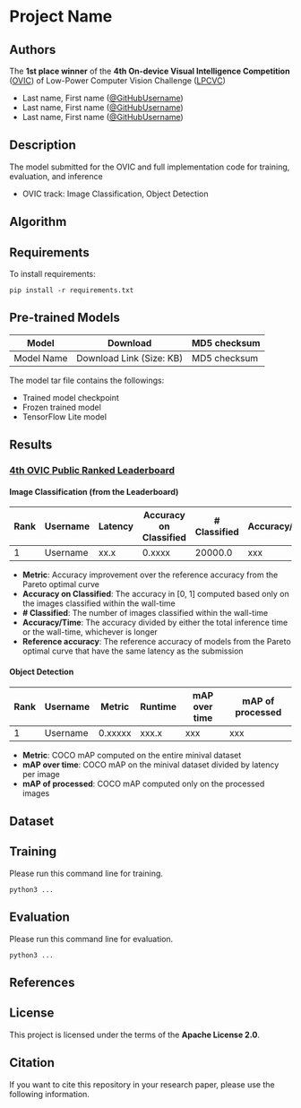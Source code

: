 <!-- 
This is a README.md template we encourage you to use when you release your model.
There are general sections we added to this template for various ML models.
You may need to add or remove a few sections depends on your needs.
-->

# Project Name

## Authors
The **1st place winner** of the **4th On-device Visual Intelligence Competition** ([OVIC](https://docs.google.com/document/d/1Rxm_N7dGRyPXjyPIdRwdhZNRye52L56FozDnfYuCi0k/edit#)) of Low-Power Computer Vision Challenge ([LPCVC](https://lpcv.ai/))

* Last name, First name ([@GitHubUsername](https://github.com/username))
* Last name, First name ([@GitHubUsername](https://github.com/username))
* Last name, First name ([@GitHubUsername](https://github.com/username))

## Description
<!-- Provide description of the model -->
The model submitted for the OVIC and full implementation code for training, evaluation, and inference

* OVIC track: Image Classification, Object Detection

## Algorithm
<!-- Provide details of the algorithms used -->

## Requirements
<!-- 
• Provide description of the model 
• Provide brief information of the algorithms used
-->

To install requirements:

```setup
pip install -r requirements.txt
```

## Pre-trained Models

| Model | Download | MD5 checksum |
|-------|----------|--------------|
| Model Name | Download Link (Size: KB) | MD5 checksum |

The model tar file contains the followings:
* Trained model checkpoint
* Frozen trained model
* TensorFlow Lite model

## Results

### [4th OVIC Public Ranked Leaderboard](https://lpcvc.ecn.purdue.edu/score_board_r4/?contest=round4)

#### Image Classification (from the Leaderboard)

| Rank | Username | Latency | Accuracy on Classified | # Classified | Accuracy/Time | Metric | Reference Accuracy |
|------|----------|---------|------------------------|--------------|---------------|--------|--------------------|
| 1 | Username | xx.x | 0.xxxx | 20000.0 | xxx | 0.xxxxx | 0.xxxxx |

 * **Metric**: Accuracy improvement over the reference accuracy from the Pareto optimal curve
 * **Accuracy on Classified**: The accuracy in [0, 1] computed based only on the images classified within the wall-time
 * **\# Classified**: The number of images classified within the wall-time
 * **Accuracy/Time**: The accuracy divided by either the total inference time or the wall-time, whichever is longer
 * **Reference accuracy**: The reference accuracy of models from the Pareto optimal curve that have the same latency as the submission

#### Object Detection

| Rank | Username | Metric | Runtime | mAP over time | mAP of processed |
|------|----------|--------|---------|---------------|------------------|
| 1 | Username | 0.xxxxx | xxx.x | xxx | xxx |

* **Metric**: COCO mAP computed on the entire minival dataset
* **mAP over time**: COCO mAP on the minival dataset divided by latency per image
* **mAP of processed**: COCO mAP computed only on the processed images

## Dataset
<!-- 
• Provide detailed information of the dataset used
-->

## Training
<!-- 
• Provide detailed training information (preprocessing, hyperparameters, random seeds, and environment) 
• Provide a command line example for training.
-->

Please run this command line for training.

```shell
python3 ...
```

## Evaluation
<!-- 
• Provide evaluation script with details of how to reproduce results.
• Describe data preprocessing / postprocessing steps
• Provide a command line example for evaluation.
-->

Please run this command line for evaluation.

```shell
python3 ...
```

## References
<!-- Link to references -->

## License
<!-- 
• Place your license text in a file named LICENSE.txt (or LICENSE.md) in the root of the repository.
• Please also include information about your license in this README.md file.
e.g., [Adding a license to a repository](https://help.github.com/en/github/building-a-strong-community/adding-a-license-to-a-repository)
-->

This project is licensed under the terms of the **Apache License 2.0**.

## Citation
<!-- 
If you want to make your repository citable, please follow the instructions at [Making Your Code Citable](https://guides.github.com/activities/citable-code/)
-->

If you want to cite this repository in your research paper, please use the following information.
